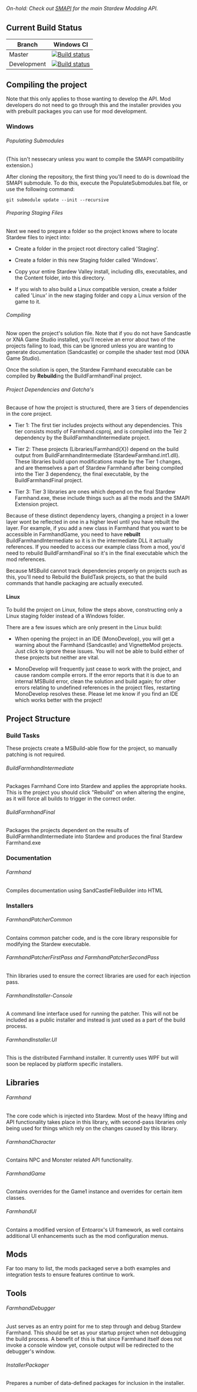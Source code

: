 ###### On-hold: Check out [SMAPI](https://github.com/Pathoschild/SMAPI) for the main Stardew Modding API.

## Current Build Status

| Branch        | Windows CI     |
| ------------- | ------------   |
| Master      | [![Build status](https://ci.appveyor.com/api/projects/status/isjopx9h6gv9vv2x/branch/master?svg=true)](https://ci.appveyor.com/project/ClxS/stardew-farmhand/branch/master) | |
| Development      | [![Build status](https://ci.appveyor.com/api/projects/status/isjopx9h6gv9vv2x/branch/development?svg=true)](https://ci.appveyor.com/project/ClxS/stardew-farmhand/branch/development) | 

## Compiling the project

Note that this only applies to those wanting to develop the API. Mod developers do not need to go through this and the installer provides you with prebuilt packages you can use for mod development.

### Windows

###### Populating Submodules
(This isn't nessecary unless you want to compile the SMAPI compatibility extension.)

After cloning the repository, the first thing you'll need to do is download the SMAPI submodule. 
To do this, execute the PopulateSubmodules.bat file, or use the following command:

```
git submodule update --init --recursive
```

###### Preparing Staging Files

Next we need to prepare a folder so the project knows where to locate Stardew files to inject into:

- Create a folder in the project root directory called 'Staging'.

- Create a folder in this new Staging folder called 'Windows'.

- Copy your entire Stardew Valley install, including dlls, executables, and the Content folder, into this directory.

- If you wish to also build a Linux compatible version, create a folder called 'Linux' in the new staging folder and copy a Linux version of the game to it.

###### Compiling

Now open the project's solution file. Note that if you do not have Sandcastle or XNA Game Studio installed, you'll receive an error about two of the projects failing to load, this can be ignored unless you are wanting to generate documentation (Sandcastle) or compile the shader test mod (XNA Game Studio).

Once the solution is open, the Stardew Farmhand executable can be compiled by **Rebuild**ing the BuildFarmhandFinal project.

###### Project Dependencies and Gotcha's

Because of how the project is structured, there are 3 tiers of dependencies in the core project.
- Tier 1: The first tier includes projects without any dependencies. This tier consists mostly of Farmhand.csproj, and is compiled into the Teir 2 dependency by the BuildFarmhandIntermediate project.

- Tier 2: These projects (Libraries/Farmhand{X}) depend on the build output from BuildFarmhandIntermediate (StardewFarmhand.int1.dll). These libraries build upon modifications made by the Tier 1 changes, and are themselves a part of Stardew Farmhand after being compiled into the Tier 3 dependency, the final executable, by the BuildFarmhandFinal project.

- Tier 3: Tier 3 libraries are ones which depend on the final Stardew Farmhand.exe, these include things such as all the mods and the SMAPI Extension project.

Because of these distinct dependency layers, changing a project in a lower layer wont be reflected in one in a higher level until you have rebuilt the layer. For example, if you add a new class in Farmhand that you want to be accessible in FarmhandGame, you need to have **rebuilt** BuildFarmhandIntermediate so it is in the intermediate DLL it actually references. If you needed to access our example class from a mod, you'd need to rebuild BuildFarmhandFinal so it's in the final executable which the mod references.

Because MSBuild cannot track dependencies properly on projects such as this, you'll need to Rebuild the BuildTask projects, so that the build commands that handle packaging are
actually executed.

#### Linux

To build the project on Linux, follow the steps above, constructing only a Linux staging folder instead of a Windows folder.

There are a few issues which are only present in the Linux build:

- When opening the project in an IDE (MonoDevelop), you will get a warning about the Farmhand (Sandcastle) and VignetteMod projects. Just click to ignore these issues. You will not
be able to build either of these projects but neither are vital.

- MonoDevelop will frequently just cease to work with the project, and cause random compile errors. If the error reports that it is due to an internal MSBuild error, clean the solution and build again; for other errors relating to undefined references in the project files, restarting MonoDevelop resolves these. Please let me know if you find an IDE which works better with the project!

## Project Structure

### Build Tasks

These projects create a MSBuild-able flow for the project, so manually patching is not required.

###### BuildFarmhandIntermediate
Packages Farmhand Core into Stardew and applies the appropriate hooks. This is the project you should click "Rebuild" on when altering the engine, as it will force all builds to trigger in the correct order.

###### BuildFarmhandFinal
Packages the projects dependent on the results of BuildFarmhandIntermediate into Stardew and produces the final Stardew Farmhand.exe

### Documentation

###### Farmhand
Compiles documentation using SandCastleFileBuilder into HTML

### Installers

###### FarmhandPatcherCommon
Contains common patcher code, and is the core library responsible for modifying the Stardew executable.

###### FarmhandPatcherFirstPass and FarmhandPatcherSecondPass
Thin libraries used to ensure the correct libraries are used for each injection pass.

###### FarmhandInstaller-Console
A command line interface used for running the patcher. This will not be included as a public installer and instead is just used as a part of the build process.

###### FarmhandInstaller.UI
This is the distributed Farmhand installer. It currently uses WPF but will soon be replaced by platform specific installers.

## Libraries

###### Farmhand
The core code which is injected into Stardew. Most of the heavy lifting and API functionality takes place in this library, with second-pass libraries only being used for things which rely on the changes caused by this library.

###### FarmhandCharacter
Contains NPC and Monster related API functionality.

###### FarmhandGame
Contains overrides for the Game1 instance and overrides for certain item classes.

###### FarmhandUI 
Contains a modified version of Entoarox's UI framework, as well contains additional UI enhancements such as the mod configuration menus.

## Mods

Far too many to list, the mods packaged serve a both examples and integration tests to ensure features continue to work.

## Tools

###### FarmhandDebugger
Just serves as an entry point for me to step through and debug Stardew Farmhand. This should be set as your startup project when not debugging the build process. A benefit of this is that since Farmhand itself does not invoke a console window yet, console output will be redirected to the debugger's window.

###### InstallerPackager
Prepares a number of data-defined packages for inclusion in the installer.


